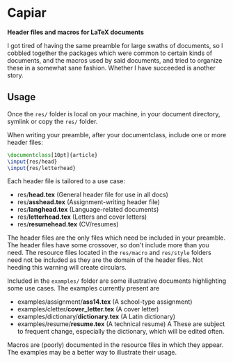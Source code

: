 # Capiar

**Header files and macros for LaTeX documents**

I got tired of having the same preamble for large swaths of documents, so I cobbled
together the packages which were common to certain kinds of documents, and the macros
used by said documents, and tried to organize these in a somewhat sane fashion.  Whether
I have succeeded is another story.

## Usage

Once the `res/` folder is local on your machine, in your document directory, symlink or
copy the `res/` folder.

When writing your preamble, after your documentclass, include one or more header files:

```LaTeX
\documentclass[10pt]{article}
\input{res/head}
\input{res/letterhead}
```

Each header file is tailored to a use case:

- res/__head.tex__ (General header file for use in all docs)
- res/__asshead.tex__ (Assignment-writing header file)
- res/__langhead.tex__ (Language-related documents)
- res/__letterhead.tex__ (Letters and cover letters)
- res/__resumehead.tex__ (CV/resumes)

The header files are the only files which need be included in your preamble.  The header
files have some crossover, so don't include more than you need.  The resource files
located in the `res/macro` and `res/style` folders need not be included as they are the
domain of the header files.  Not heeding this warning will create circulars.

Included in the `examples/` folder are some illustrative documents highlighting some use
cases.  The examples currently present are
- examples/assignment/__ass14.tex__ (A school-type assignment)
- examples/cletter/__cover_letter.tex__ (A cover letter)
- examples/dictionary/__dictionary.tex__ (A Latin dictionary)
- examples/resume/__resume.tex__ (A technical resume)
A These are subject to frequent change, especially the dictionary, which will be
edited often.

Macros are (poorly) documented in the resource files in which they appear.  The examples
may be a better way to illustrate their usage.
